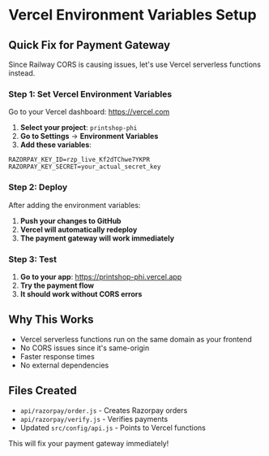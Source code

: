 # Vercel Environment Variables Setup

## Quick Fix for Payment Gateway

Since Railway CORS is causing issues, let's use Vercel serverless functions instead.

### Step 1: Set Vercel Environment Variables

Go to your Vercel dashboard: https://vercel.com

1. **Select your project**: `printshop-phi`
2. **Go to Settings** → **Environment Variables**
3. **Add these variables**:

```
RAZORPAY_KEY_ID=rzp_live_Kf2dTChwe7YKPR
RAZORPAY_KEY_SECRET=your_actual_secret_key
```

### Step 2: Deploy

After adding the environment variables:
1. **Push your changes to GitHub**
2. **Vercel will automatically redeploy**
3. **The payment gateway will work immediately**

### Step 3: Test

1. **Go to your app**: https://printshop-phi.vercel.app
2. **Try the payment flow**
3. **It should work without CORS errors**

## Why This Works

- Vercel serverless functions run on the same domain as your frontend
- No CORS issues since it's same-origin
- Faster response times
- No external dependencies

## Files Created

- `api/razorpay/order.js` - Creates Razorpay orders
- `api/razorpay/verify.js` - Verifies payments
- Updated `src/config/api.js` - Points to Vercel functions

This will fix your payment gateway immediately!
